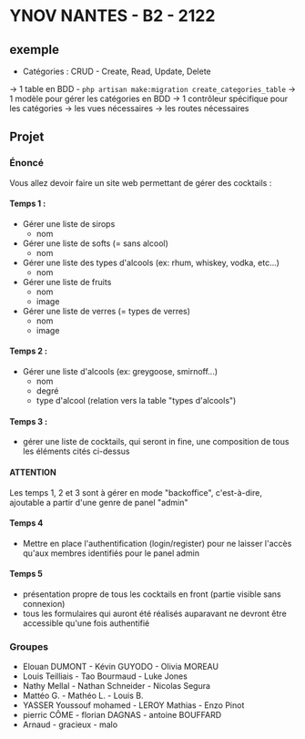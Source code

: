 # YNOV NANTES - B2 - 2122

## exemple
- Catégories : CRUD - Create, Read, Update, Delete

-> 1 table en BDD - ```php artisan make:migration create_categories_table```
-> 1 modèle pour gérer les catégories en BDD
-> 1 contrôleur spécifique pour les catégories
-> les vues nécessaires
-> les routes nécessaires

## Projet

### Énoncé

Vous allez devoir faire un site web permettant de gérer des cocktails : 

#### Temps 1 : 
- Gérer une liste de sirops
    - nom
- Gérer une liste de softs (= sans alcool)
    - nom
- Gérer une liste des types d'alcools (ex: rhum, whiskey, vodka, etc...)
    - nom
- Gérer une liste de fruits
    - nom
    - image
- Gérer une liste de verres (= types de verres)
    - nom
    - image


#### Temps 2 :
- Gérer une liste d'alcools (ex: greygoose, smirnoff...)
    - nom
    - degré
    - type d'alcool (relation vers la table "types d'alcools")

#### Temps 3 : 
- gérer une liste de cocktails, qui seront in fine, une composition de tous les éléments cités ci-dessus

#### ATTENTION 
Les temps 1, 2 et 3 sont à gérer en mode "backoffice", c'est-à-dire, ajoutable a partir d'une genre de panel "admin"

#### Temps 4
- Mettre en place l'authentification (login/register) pour ne laisser l'accès qu'aux membres identifiés pour le panel admin

#### Temps 5
- présentation propre de tous les cocktails en front (partie visible sans connexion)
- tous les formulaires qui auront été réalisés auparavant ne devront être accessible qu'une fois authentifié

<!-- - tables
- commandes -->

### Groupes
- Elouan DUMONT - Kévin GUYODO - Olivia MOREAU
- Louis Teilliais - Tao Bourmaud - Luke Jones
- Nathy Mellal - Nathan Schneider - Nicolas Segura
- Mattéo G. - Mathéo L. - Louis B.
- YASSER Youssouf mohamed - LEROY Mathias - Enzo Pinot
- pierric CÔME - florian DAGNAS - antoine BOUFFARD
- Arnaud - gracieux - malo
